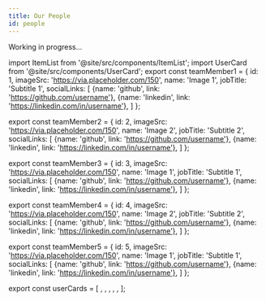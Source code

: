 ```yaml
---
title: Our People
id: people
---
```


Working in progress...

import ItemList from '@site/src/components/ItemList';
import UserCard from '@site/src/components/UserCard';
export const teamMember1 = {
  id: 1,
  imageSrc: 'https://via.placeholder.com/150',
  name: 'Image 1',
  jobTitle: 'Subtitle 1',
  socialLinks: [
    {name: 'github', link: 'https://github.com/username'},
    {name: 'linkedin', link: 'https://linkedin.com/in/username'},
  ]
};

export const teamMember2 = {
  id: 2,
  imageSrc: 'https://via.placeholder.com/150',
  name: 'Image 2',
  jobTitle: 'Subtitle 2',
  socialLinks: [
    {name: 'github', link: 'https://github.com/username'},
    {name: 'linkedin', link: 'https://linkedin.com/in/username'},
  ]
};

export const teamMember3 = {
  id: 3,
  imageSrc: 'https://via.placeholder.com/150',
  name: 'Image 1',
  jobTitle: 'Subtitle 1',
  socialLinks: [
    {name: 'github', link: 'https://github.com/username'},
    {name: 'linkedin', link: 'https://linkedin.com/in/username'},
  ]
};

export const teamMember4 = {
  id: 4,
  imageSrc: 'https://via.placeholder.com/150',
  name: 'Image 2',
  jobTitle: 'Subtitle 2',
  socialLinks: [
    {name: 'github', link: 'https://github.com/username'},
    {name: 'linkedin', link: 'https://linkedin.com/in/username'},
  ]
};

export const teamMember5 = {
  id: 5,
  imageSrc: 'https://via.placeholder.com/150',
  name: 'Image 1',
  jobTitle: 'Subtitle 1',
  socialLinks: [
    {name: 'github', link: 'https://github.com/username'},
    {name: 'linkedin', link: 'https://linkedin.com/in/username'},
  ]
};


export const userCards = [
<UserCard item={teamMember1} />,
<UserCard item={teamMember2} />,
<UserCard item={teamMember3} />,
<UserCard item={teamMember4} />,
<UserCard item={teamMember5} />,
];

<ItemList items={userCards} />

<div style={{ margin: '50px 0' }}></div>

<ItemList items={userCards} />

